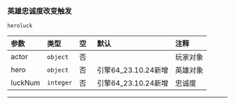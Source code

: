 ### 英雄忠诚度改变触发

`heroluck`

| 参数    | 类型      | 空   | 默认                | 注释     |
| :------ | :-------- | :--- | :------------------ | :------- |
| actor   | `object`  | 否   |                     | 玩家对象 |
| hero    | `object`  | 否   | 引擎64_23.10.24新增 | 英雄对象 |
| luckNum | `integer` | 否   | 引擎64_23.10.24新增 | 忠诚度   |

------------

